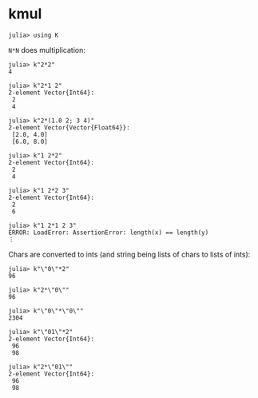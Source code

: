 # kmul

    julia> using K

`N*N` does multiplication:

    julia> k"2*2"
    4

    julia> k"2*1 2"
    2-element Vector{Int64}:
     2
     4

    julia> k"2*(1.0 2; 3 4)"
    2-element Vector{Vector{Float64}}:
     [2.0, 4.0]
     [6.0, 8.0]

    julia> k"1 2*2"
    2-element Vector{Int64}:
     2
     4

    julia> k"1 2*2 3"
    2-element Vector{Int64}:
     2
     6

    julia> k"1 2*1 2 3"
    ERROR: LoadError: AssertionError: length(x) == length(y)
    ⋮

Chars are converted to ints (and string being lists of chars to lists of ints):

    julia> k"\"0\"*2"
    96
    
    julia> k"2*\"0\""
    96

    julia> k"\"0\"*\"0\""
    2304
    
    julia> k"\"01\"*2"
    2-element Vector{Int64}:
     96
     98
    
    julia> k"2*\"01\""
    2-element Vector{Int64}:
     96
     98
